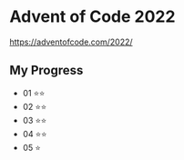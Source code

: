 # Advent of Code 2022

https://adventofcode.com/2022/

## My Progress

- 01 ⭐⭐
- 02 ⭐⭐
- 03 ⭐⭐
- 04 ⭐⭐
- 05 ⭐
